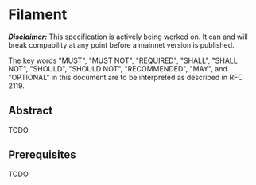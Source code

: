 # Filament

***Disclaimer:*** This specification is actively being worked on. It can and will
break compability at any point before a mainnet version is published.

The key words "MUST", "MUST NOT", "REQUIRED", "SHALL", "SHALL NOT", "SHOULD",
"SHOULD NOT", "RECOMMENDED", "MAY", and "OPTIONAL" in this document are to be
interpreted as described in RFC 2119.

## Abstract

TODO

## Prerequisites

TODO
